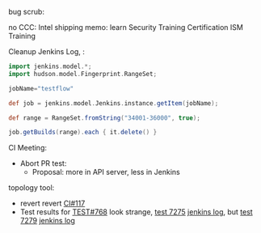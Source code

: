 bug scrub:

no CCC: Intel shipping memo: learn Security Training Certification ISM Training

Cleanup Jenkins Log, :

```groovy
import jenkins.model.*;
import hudson.model.Fingerprint.RangeSet;

jobName="testflow"

def job = jenkins.model.Jenkins.instance.getItem(jobName);

def range = RangeSet.fromString("34001-36000", true);

job.getBuilds(range).each { it.delete() }
```

 CI Meeting:

* Abort PR test:
  * Proposal: more in API server, less in Jenkins

topology tool:

* revert revert [CI#117](https://github.com/intel-innersource/drivers.audio.ci.sof-framework/pull/117)
* Test results for [TEST#768](https://github.com/thesofproject/sof-test/pull/768) look strange, [test 7275](https://sof-ci.sh.intel.com/#/result/planresultdetail/7275) [jenkins log](https://sof-jenkins.sh.intel.com/job/testflow/163906/consoleText), but [test 7279](https://sof-ci.sh.intel.com/#/result/planresultdetail/7279) [jenkins log](https://sof-jenkins.sh.intel.com/job/testflow/163936/consoleText)
